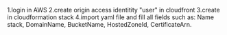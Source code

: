 1.login in AWS
2.create origin access identitity "user" in cloudfront
3.create in cloudformation stack
4.import yaml file and fill all fields such as: Name stack, DomainName, BucketName, HostedZoneId, CertificateArn.
